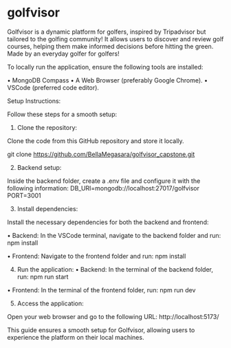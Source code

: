 # golfvisor

Golfvisor is a dynamic platform for golfers, inspired by Tripadvisor but tailored to the golfing community! It allows users to discover and review golf courses, helping them make informed decisions before hitting the green. Made by an everyday golfer for golfers!

To locally run the application, ensure the following tools are installed:

•	MongoDB Compass
•	A Web Browser (preferably Google Chrome).
•	VSCode (preferred code editor).

Setup Instructions:

Follow these steps for a smooth setup:

1.	Clone the repository:

Clone the code from this GitHub repository and store it locally.

git clone https://github.com/BellaMegasara/golfvisor_capstone.git

2.	Backend setup:

Inside the backend folder, create a .env file and configure it with the following information:
DB_URI=mongodb://localhost:27017/golfvisor
PORT=3001

3.	Install dependencies:

Install the necessary dependencies for both the backend and frontend:

•	Backend:
In the VSCode terminal, navigate to the backend folder and run:
npm install

•	Frontend:
Navigate to the frontend folder and run:
npm install

4.	Run the application:
•	Backend: In the terminal of the backend folder, run:
npm run start

•	Frontend: In the terminal of the frontend folder, run:
npm run dev

5.	Access the application:

Open your web browser and go to the following URL: http://localhost:5173/

This guide ensures a smooth setup for Golfvisor, allowing users to experience the platform on their local machines.
